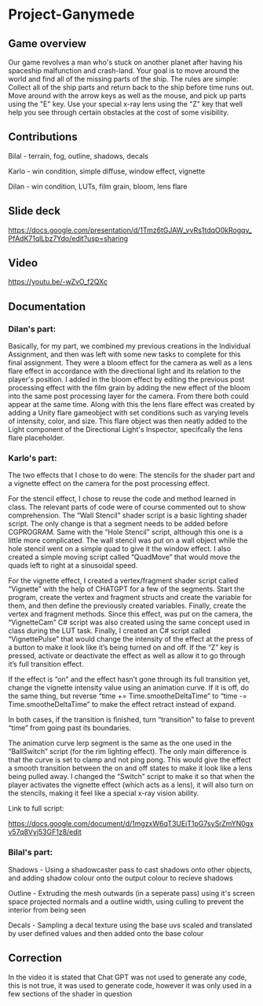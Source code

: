 # Project-Ganymede

## Game overview

Our game revolves a man who's stuck on another planet after having his spaceship malfunction and crash-land. Your goal is to move around the world and find all of the missing parts of the ship.
The rules are simple:
Collect all of the ship parts and return back to the ship before time runs out.
Move around with the arrow keys as well as the mouse, and pick up parts using the "E" key.
Use your special x-ray lens using the "Z" key that well help you see through certain obstacles at the cost of some visibility.

## Contributions

 Bilal - terrain, fog, outline, shadows, decals
 
 Karlo - win condition, simple diffuse, window effect, vignette
 
 Dilan - win condition, LUTs, film grain, bloom, lens flare
 
 ## Slide deck
 
 https://docs.google.com/presentation/d/1Tmz6tGJAW_vvRs1tdqO0kRogqy_PfAdK71qlLbz7Ydo/edit?usp=sharing
 
 ## Video
 
 https://youtu.be/-wZvO_f2QXc
 
 ## Documentation
 
### Dilan's part:

Basically, for my part, we combined my previous creations in the Individual Assignment, and then was left with some new tasks to complete for this final assignment. They were a bloom effect for the camera as well as a lens flare effect in accordance with the directional light and its relation to the player's position. I added in the bloom effect by editing the previous post processing effect with the film grain by adding the new effect of the bloom into the same post processing layer for the camera. From there both could appear at the same time. Along with this the lens flare effect was created by adding a Unity flare gameobject with set conditions such as varying levels of intensity, color, and size. This flare object was then neatly added to the Light component of the Directional Light's Inspector, specifcally the lens flare placeholder.

### Karlo's part:

The two effects that I chose to do were:
The stencils for the shader part and a vignette effect on the camera for the post processing effect.

For the stencil effect, I chose to reuse the code and method learned in class. The relevant parts of code were of course commented out to show comprehension.
The “Wall Stencil” shader script is a basic lighting shader script. The only change is that a segment needs to be added before CGPROGRAM.
Same with the “Hole Stencil” script, although this one is a little more complicated.
The wall stencil was put on a wall object while the hole stencil went on a simple quad to give it the window effect.
I also created a simple moving script called “QuadMove” that would move the quads left to right at a sinusoidal speed.

For the vignette effect, I created a vertex/fragment shader script called “Vignette” with the help of CHATGPT for a few of the segments.
Start the program, create the vertex and fragment structs and create the variable for them, and then define the previously created variables.
Finally, create the vertex and fragment methods.
Since this effect, was put on the camera, the “VignetteCam” C# script was also created using the same concept used in class during the LUT task.
Finally, I created an C# script called “VignettePulse” that would change the intensity of the effect at the press of a button to make it look like it’s being turned on and off. 
If the “Z” key is pressed, activate or deactivate the effect as well as allow it to go through it’s full transition effect.

If the effect is “on” and the effect hasn’t gone through its full transition yet, change the vignette intensity value using an animation curve.
If it is off, do the same thing, but reverse “time += Time.smootheDeltaTime” to “time -= Time.smootheDeltaTime” to make the effect retract instead of expand.

In both cases, if the transition is finished, turn “transition” to false to prevent “time” from going past its boundaries.


The animation curve lerp segment is the same as the one used in the “BallSwitch” script (for the rim lighting effect). The only main difference is that the curve is set to clamp and not ping pong.
This would give the effect a smooth transition between the on and off states to make it look like a lens being pulled away.
I changed the “Switch” script to make it so that when the player activates the vignette effect (which acts as a lens), it will also turn on the stencils, making it feel like a special x-ray vision ability.

Link to full script:

https://docs.google.com/document/d/1mgzxW6qT3UEiT1pG7sySrZmYN0gxv57q8Vyj53GF1z8/edit

### Bilal's part:

Shadows - Using a shadowcaster pass to cast shadows onto other objects, and adding shadow colour onto the output colour to recieve shadows

Outline - Extruding the mesh outwards (in a seperate pass) using it's screen space projected normals and a outline width, using culling to prevent the interior from being seen

Decals - Sampling a decal texture using the base uvs scaled and translated by user defined values and then added onto the base colour

## Correction

In the video it is stated that Chat GPT was not used to generate any code, this is not true, it was used to generate code, however it was only used in a few sections of the shader in question
